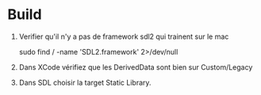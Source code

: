 # Build 

1. Verifier qu'il n'y a pas de framework sdl2 qui trainent sur le mac


	sudo find / -name 'SDL2.framework' 2>/dev/null

2. Dans XCode vérifiez que les DerivedData sont bien sur Custom/Legacy

3. Dans SDL choisir la target Static Library.


